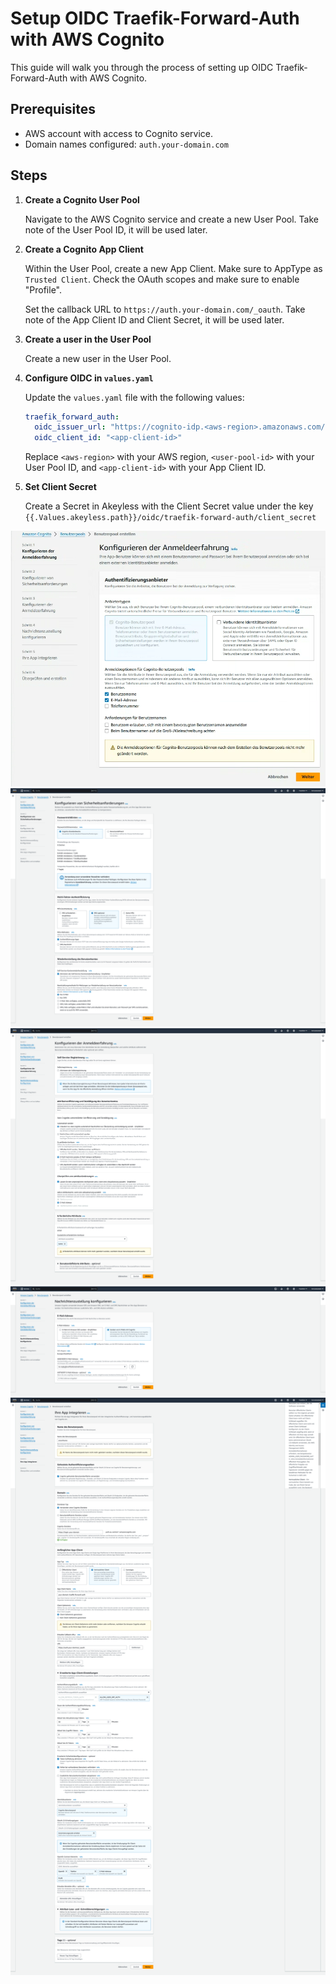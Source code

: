 # Setup OIDC Traefik-Forward-Auth with AWS Cognito

This guide will walk you through the process of setting up OIDC Traefik-Forward-Auth with AWS Cognito.

## Prerequisites

- AWS account with access to Cognito service.
- Domain names configured: `auth.your-domain.com`


## Steps

1. **Create a Cognito User Pool**

   Navigate to the AWS Cognito service and create a new User Pool. Take note of the User Pool ID, it will be used later.

2. **Create a Cognito App Client**

   Within the User Pool, create a new App Client. Make sure to AppType as  `Trusted Client`.
   Check the OAuth scopes and make sure to enable "Profile".

   Set the callback URL to `https://auth.your-domain.com/_oauth`. Take note of the App Client ID and Client Secret, it will be used later.

3. **Create a user in the User Pool**

   Create a new user in the User Pool.

4. **Configure OIDC in `values.yaml`**

   Update the `values.yaml` file with the following values:

   ```yaml
   traefik_forward_auth:
     oidc_issuer_url: "https://cognito-idp.<aws-region>.amazonaws.com/<user-pool-id>/.well-known/jwks.json"
     oidc_client_id: "<app-client-id>"
   ```

   Replace `<aws-region>` with your AWS region, `<user-pool-id>` with your User Pool ID, and `<app-client-id>` with your App Client ID.


5. **Set Client Secret**

   Create a Secret in Akeyless with the Client Secret value under the key `{{.Values.akeyless.path}}/oidc/traefik-forward-auth/client_secret`

![FireShot Capture 017 - Benutzerpool erstellen } Benutzerpools } Amazon Cognito } eu-central-_ - eu-central-1.console.aws.amazon.com.png](img%2FFireShot%20Capture%20017%20-%20Benutzerpool%20erstellen%20%7D%20Benutzerpools%20%7D%20Amazon%20Cognito%20%7D%20eu-central-_%20-%20eu-central-1.console.aws.amazon.com.png)
![FireShot Capture 018 - Benutzerpool erstellen } Benutzerpools } Amazon Cognito } eu-central-_ - eu-central-1.console.aws.amazon.com.png](img%2FFireShot%20Capture%20018%20-%20Benutzerpool%20erstellen%20%7D%20Benutzerpools%20%7D%20Amazon%20Cognito%20%7D%20eu-central-_%20-%20eu-central-1.console.aws.amazon.com.png)
![FireShot Capture 019 - Benutzerpool erstellen } Benutzerpools } Amazon Cognito } eu-central-_ - eu-central-1.console.aws.amazon.com.png](img%2FFireShot%20Capture%20019%20-%20Benutzerpool%20erstellen%20%7D%20Benutzerpools%20%7D%20Amazon%20Cognito%20%7D%20eu-central-_%20-%20eu-central-1.console.aws.amazon.com.png)
![FireShot Capture 020 - Benutzerpool erstellen } Benutzerpools } Amazon Cognito } eu-central-_ - eu-central-1.console.aws.amazon.com.png](img%2FFireShot%20Capture%20020%20-%20Benutzerpool%20erstellen%20%7D%20Benutzerpools%20%7D%20Amazon%20Cognito%20%7D%20eu-central-_%20-%20eu-central-1.console.aws.amazon.com.png)
![FireShot Capture 021 - Benutzerpool erstellen } Benutzerpools } Amazon Cognito } eu-central-_ - eu-central-1.console.aws.amazon.com.png](img%2FFireShot%20Capture%20021%20-%20Benutzerpool%20erstellen%20%7D%20Benutzerpools%20%7D%20Amazon%20Cognito%20%7D%20eu-central-_%20-%20eu-central-1.console.aws.amazon.com.png)